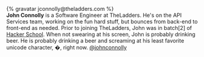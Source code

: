 <div class="profile-container">
  <div class="profile-thumb">
  {% gravatar jconnolly@theladders.com %}
  </div>
  <div class="profile-content">
    <strong>John Connolly</strong> is a Software Engineer at TheLadders.  He's on the API Services team, working on the fun hard stuff, but bounces from back-end to front-end as needed.  Prior to joining TheLadders, John was in batch[2] of <a href="https://www.hackerschool.com/">Hacker School</a>. When not swearing at his screen, John is probably drinking beer. He is probably drinking a beer and screaming at his least favorite unicode character, &#xfffd;, right now.
    <a href="https://twitter.com/johnconnolly" class="twitter-follow-button" data-show-count="false">@johnconnolly</a>
    <script>!function(d,s,id){var js,fjs=d.getElementsByTagName(s)[0];if(!d.getElementById(id)){js=d.createElement(s);js.id=id;js.src="//platform.twitter.com/widgets.js";fjs.parentNode.insertBefore(js,fjs);}}(document,"script","twitter-wjs");</script>
  </div>
</div>
